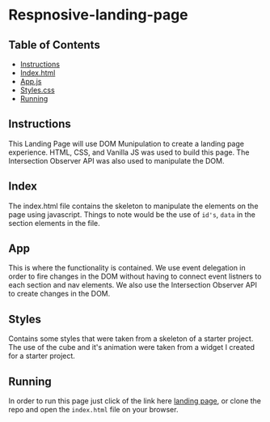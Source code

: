 # Respnosive-landing-page

## Table of Contents

* [Instructions](#instructions)
* [Index.html](#index)
* [App.js](#app)
* [Styles.css](#style)
* [Running](#running)

## Instructions

This Landing Page will use DOM Munipulation to create a landing page experience. HTML, CSS, and Vanilla JS was used to build this page. The Intersection Observer API was also used to manipulate the DOM. 

## Index

The index.html file contains the skeleton to manipulate the elements on the page using javascript. Things to note would be the use of `id's`, `data` in the section elements in the file. 

## App

This is where the functionality is contained. We use event delegation in order to fire changes in the DOM without having to connect event listners to each section and nav elements. We also use the Intersection Observer API to create changes in the DOM.

## Styles

Contains some styles that were taken from a skeleton of a starter project. The use of the cube and it's animation were taken from a widget I created for a starter project. 

## Running 

In order to run this page just click of the link here [landing page](https://ajosvargas.github.io/respnosive-landing-page/), or clone the repo and open the `index.html` file on your browser.
